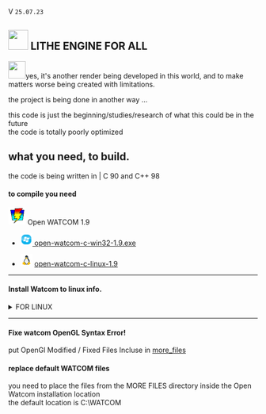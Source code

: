 V ```25.07.23``` 
##  <img src="web_Help_Res/LEFA_LOGO.png" width="40" height="40" />  LITHE ENGINE FOR ALL  

<img src="web_Help_Res/Troll Face.ico" width="35" height="35" />yes, it's another render being developed in this world, and to make matters worse being created with limitations.

the project is being done in another way  ...  

this code is just the beginning/studies/research of what this could be in the future  
the code is totally poorly optimized
## what you need, to build.
the code is being written in | C 90 and C++ 98  
  
#### to compile you need  

 <img src="web_Help_Res/Watcom_mini.png" width="35" height="35" /> Open WATCOM 1.9  
- [<img src="web_Help_Res/windows_icon_aero.png" width="25" height="25" /> open-watcom-c-win32-1.9.exe](http://openwatcom.org/ftp/install/open-watcom-c-win32-1.9.exe)   

    
- <img src="web_Help_Res/icons8-linux-96.png" width="25" height="25" />  [open-watcom-c-linux-1.9](http://openwatcom.org/ftp/install/open-watcom-c-linux-1.9)

________
#### Install Watcom to linux info.
</div>
  <details>
   <summary> FOR LINUX  </summary>  
    
 sudo apt-get install libx11-dev libgl1-mesa-dev libxcb1-dev libxcb-keysyms1-dev libxcb-xfixes0-dev

you need to extract open-watcom-c-linux-1.9 file  
and put his files in a directory called WATCOM  
then you will move this directory to  
/usr/bin  
  
getting like this /usr/bin/WATCOM  

- extract you need a script and define [path to linux.](https://github.com/SILDTeam/LEFA-GE/blob/main/web_Help_Res/LINUX/watcom_config.sh) or put the code in .bashrc

</details>

________
#### Fixe watcom OpenGL Syntax Error! 
put OpenGl Modified / Fixed Files Incluse in [more_files](https://github.com/SILDTeam/LEFA-GE/tree/main/more_files)  
  

####  replace default WATCOM files  
you need to place the files from the MORE FILES directory  inside the Open Watcom installation location  
the default location is C:\WATCOM   


